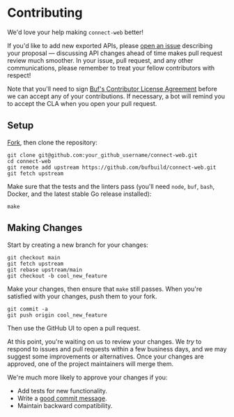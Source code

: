Contributing
============

We'd love your help making `connect-web` better!

If you'd like to add new exported APIs, please [open an issue][open-issue]
describing your proposal &mdash; discussing API changes ahead of time makes
pull request review much smoother. In your issue, pull request, and any other
communications, please remember to treat your fellow contributors with
respect!

Note that you'll need to sign [Buf's Contributor License Agreement][cla]
before we can accept any of your contributions. If necessary, a bot will remind
you to accept the CLA when you open your pull request.

## Setup

[Fork][fork], then clone the repository:

```
git clone git@github.com:your_github_username/connect-web.git
cd connect-web
git remote add upstream https://github.com/bufbuild/connect-web.git
git fetch upstream
```

Make sure that the tests and the linters pass (you'll need `node`, 
`buf`, `bash`, Docker, and the latest stable Go release installed):

```
make 
```

## Making Changes

Start by creating a new branch for your changes:

```
git checkout main
git fetch upstream
git rebase upstream/main
git checkout -b cool_new_feature
```

Make your changes, then ensure that `make` still passes. 
When you're satisfied with your changes, push them to your fork.

```
git commit -a
git push origin cool_new_feature
```

Then use the GitHub UI to open a pull request.

At this point, you're waiting on us to review your changes. We *try* to respond
to issues and pull requests within a few business days, and we may suggest some
improvements or alternatives. Once your changes are approved, one of the
project maintainers will merge them.

We're much more likely to approve your changes if you:

* Add tests for new functionality.
* Write a [good commit message][commit-message].
* Maintain backward compatibility.

[fork]: https://github.com/bufbuild/connect-web/fork
[open-issue]: https://github.com/bufbuild/connect-web/issues/new
[cla]: https://cla-assistant.io/bufbuild/connect-web
[commit-message]: http://tbaggery.com/2008/04/19/a-note-about-git-commit-messages.html
